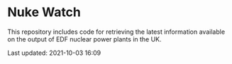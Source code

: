 # Nuke Watch

This repository includes code for retrieving the latest information available on the output of EDF nuclear power plants in the UK.

Last updated: 2021-10-03 16:09